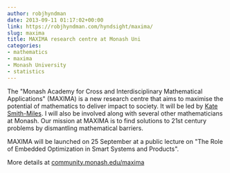 ```yaml
---
author: robjhyndman
date: 2013-09-11 01:17:02+00:00
link: https://robjhyndman.com/hyndsight/maxima/
slug: maxima
title: MAXIMA research centre at Monash Uni
categories:
- mathematics
- maxima
- Monash University
- statistics
---
```


The "Monash Academy for Cross and Interdisciplinary Mathematical Applications" (MAXIMA) is a new research centre that aims to maximise the potential of mathematics to deliver impact to society. It will be led by [Kate Smith-Miles](http://users.monash.edu.au/~ksmiles/). I will also be involved along with several other mathematicians at Monash. Our mission at MAXIMA is to find solutions to 21st century problems by dismantling mathematical barriers. 

MAXIMA will be launched on 25 September at a public lecture on "The Role of Embedded Optimization in Smart Systems and Products". 

More details at [community.monash.edu/maxima](https://community.monash.edu.au/maxima)
